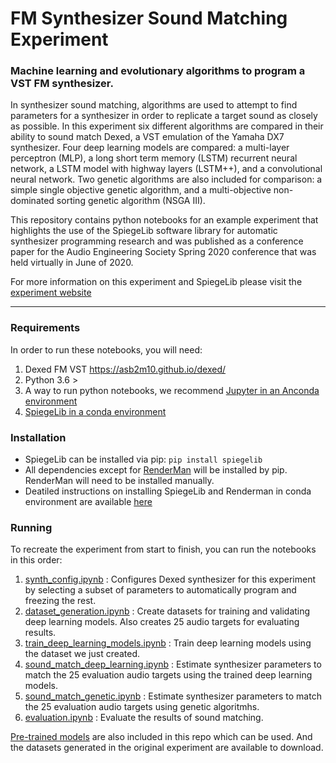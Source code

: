 # FM Synthesizer Sound Matching Experiment

### Machine learning and evolutionary algorithms to program a VST FM synthesizer.

In synthesizer sound matching, algorithms are used to attempt to find parameters for a synthesizer in order to replicate a target sound as closely as possible. In this experiment six different algorithms are compared in their ability to sound match Dexed, a VST emulation of the Yamaha DX7 synthesizer. Four deep learning models are compared: a multi-layer perceptron (MLP), a long short term memory (LSTM) recurrent neural network, a LSTM model with highway layers (LSTM++), and a convolutional neural network. Two genetic algorithms are also included for comparison: a simple single objective genetic algorithm, and a multi-objective non-dominated sorting genetic algorithm (NSGA III). 

This repository contains python notebooks for an example experiment that highlights the use of the SpiegeLib software library for automatic synthesizer programming research and was published as a conference paper for the Audio Engineering Society Spring 2020 conference that was held virtually in June of 2020.

For more information on this experiment and SpiegeLib please visit the [experiment website](https://spiegelib.github.io/spiegelib/examples/fm_sound_match.html)

---

### Requirements

In order to run these notebooks, you will need:

1. Dexed FM VST https://asb2m10.github.io/dexed/
2. Python 3.6 > 
3. A way to run python notebooks, we recommend [Jupyter in an Anconda environment](https://jupyter.readthedocs.io/en/latest/install.html)
4. [SpiegeLib in a conda environment](https://spiegelib.github.io/spiegelib/getting_started/installation.html)

### Installation

* SpiegeLib can be installed via pip: `pip install spiegelib`
* All dependencies except for [RenderMan](https://github.com/fedden/RenderMan) will be installed by pip. RenderMan will need to be installed manually.
* Deatiled instructions on installing SpiegeLib and Renderman in conda environment are available [here](https://spiegelib.github.io/spiegelib/getting_started/installation.html)

### Running

To recreate the experiment from start to finish, you can run the notebooks in this order:

1. [synth_config.ipynb](../master/synth_config.ipynb) : Configures Dexed synthesizer for this experiment by selecting a subset of parameters to automatically program and freezing the rest.
2. [dataset_generation.ipynb](../master/dataset_generation.ipynb) : Create datasets for training and validating deep learning models. Also creates 25 audio targets for evaluating results.
3. [train_deep_learning_models.ipynb](../master/train_deep_learning_models.ipynb) : Train deep learning models using the dataset we just created. 
4. [sound_match_deep_learning.ipynb](../master/sound_match_deep_learning.ipynb) : Estimate synthesizer parameters to match the 25 evaluation audio targets using the trained deep learning models.
5. [sound_match_genetic.ipynb](../master/sound_match_genetic.ipynb) : Estimate synthesizer parameters to match the 25 evaluation audio targets using genetic algoritmhs.
6. [evaluation.ipynb](../master/evaluation.ipynb) : Evaluate the results of sound matching. 

[Pre-trained models](../master/saved_models) are also included in this repo which can be used. And the datasets generated in the original experiment are available to download. 

